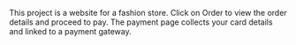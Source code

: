 This project is a website for a fashion store.
Click on Order to view the order details and proceed to pay.
The payment page collects your card details and linked to a payment gateway.
